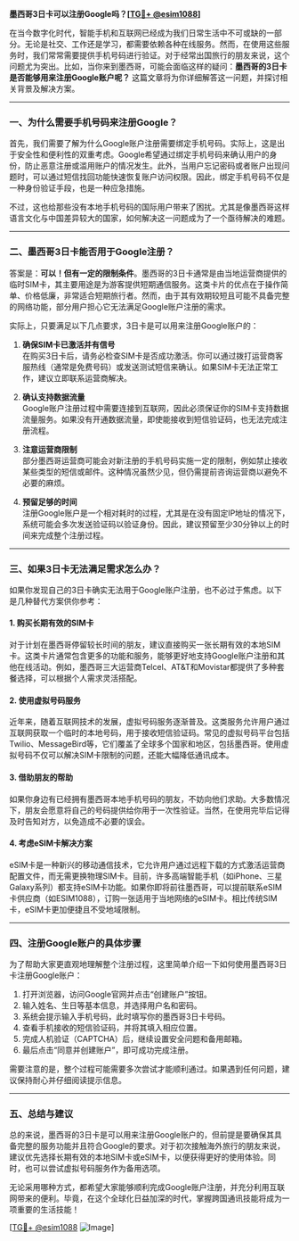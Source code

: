 **墨西哥3日卡可以注册Google吗？[[TG💪+ @esim1088](https://t.me/s/esim1088)]**

在当今数字化时代，智能手机和互联网已经成为我们日常生活中不可或缺的一部分。无论是社交、工作还是学习，都需要依赖各种在线服务。然而，在使用这些服务时，我们常常需要提供手机号码进行验证。对于经常出国旅行的朋友来说，这个问题尤为突出。比如，当你来到墨西哥，可能会面临这样的疑问：**墨西哥的3日卡是否能够用来注册Google账户呢？** 这篇文章将为你详细解答这一问题，并探讨相关背景及解决方案。

---

### 一、为什么需要手机号码来注册Google？

首先，我们需要了解为什么Google账户注册需要绑定手机号码。实际上，这是出于安全性和便利性的双重考虑。Google希望通过绑定手机号码来确认用户的身份，防止恶意注册或滥用账户的情况发生。此外，当用户忘记密码或者账户出现问题时，可以通过短信找回功能快速恢复账户访问权限。因此，绑定手机号码不仅是一种身份验证手段，也是一种应急措施。

不过，这也给那些没有本地手机号码的国际用户带来了困扰。尤其是像墨西哥这样语言文化与中国差异较大的国家，如何解决这一问题成为了一个亟待解决的难题。

---

### 二、墨西哥3日卡能否用于Google注册？

答案是：**可以！但有一定的限制条件**。墨西哥的3日卡通常是由当地运营商提供的临时SIM卡，其主要用途是为游客提供短期通信服务。这类卡片的优点在于操作简单、价格低廉，非常适合短期旅行者。然而，由于其有效期较短且可能不具备完整的网络功能，部分用户担心它无法满足Google账户注册的需求。

实际上，只要满足以下几点要求，3日卡是可以用来注册Google账户的：

1. **确保SIM卡已激活并有信号**  
   在购买3日卡后，请务必检查SIM卡是否成功激活。你可以通过拨打运营商客服热线（通常是免费号码）或发送测试短信来确认。如果SIM卡无法正常工作，建议立即联系运营商解决。

2. **确认支持数据流量**  
   Google账户注册过程中需要连接到互联网，因此必须保证你的SIM卡支持数据流量服务。如果没有开通数据流量，即使能接收到短信验证码，也无法完成注册流程。

3. **注意运营商限制**  
   部分墨西哥运营商可能会对新注册的手机号码实施一定的限制，例如禁止接收某些类型的短信或邮件。这种情况虽然少见，但仍需提前咨询运营商以避免不必要的麻烦。

4. **预留足够的时间**  
   注册Google账户是一个相对耗时的过程，尤其是在没有固定IP地址的情况下，系统可能会多次发送验证码以验证身份。因此，建议预留至少30分钟以上的时间来完成整个注册过程。

---

### 三、如果3日卡无法满足需求怎么办？

如果你发现自己的3日卡确实无法用于Google账户注册，也不必过于焦虑。以下是几种替代方案供你参考：

#### 1. 购买长期有效的SIM卡
对于计划在墨西哥停留较长时间的朋友，建议直接购买一张长期有效的本地SIM卡。这类卡片通常包含更多的功能和服务，能够更好地支持Google账户注册和其他在线活动。例如，墨西哥三大运营商Telcel、AT&T和Movistar都提供了多种套餐选择，可以根据个人需求灵活搭配。

#### 2. 使用虚拟号码服务
近年来，随着互联网技术的发展，虚拟号码服务逐渐普及。这类服务允许用户通过互联网获取一个临时的本地号码，用于接收短信验证码。常见的虚拟号码平台包括Twilio、MessageBird等，它们覆盖了全球多个国家和地区，包括墨西哥。使用虚拟号码不仅可以解决SIM卡限制的问题，还能大幅降低通讯成本。

#### 3. 借助朋友的帮助
如果你身边有已经拥有墨西哥本地手机号码的朋友，不妨向他们求助。大多数情况下，朋友会愿意将自己的号码提供给你用于一次性验证。当然，在使用完毕后记得及时告知对方，以免造成不必要的误会。

#### 4. 考虑eSIM卡解决方案
eSIM卡是一种新兴的移动通信技术，它允许用户通过远程下载的方式激活运营商配置文件，而无需更换物理SIM卡。目前，许多高端智能手机（如iPhone、三星Galaxy系列）都支持eSIM卡功能。如果你即将前往墨西哥，可以提前联系eSIM卡供应商（如ESIM1088），订购一张适用于当地网络的eSIM卡。相比传统SIM卡，eSIM卡更加便捷且不受地域限制。

---

### 四、注册Google账户的具体步骤

为了帮助大家更直观地理解整个注册过程，这里简单介绍一下如何使用墨西哥3日卡注册Google账户：

1. 打开浏览器，访问Google官网并点击“创建账户”按钮。
2. 输入姓名、生日等基本信息，并选择用户名和密码。
3. 系统会提示输入手机号码，此时填写你的墨西哥3日卡号码。
4. 查看手机接收的短信验证码，并将其填入相应位置。
5. 完成人机验证（CAPTCHA）后，继续设置安全问题和备用邮箱。
6. 最后点击“同意并创建账户”，即可成功完成注册。

需要注意的是，整个过程可能需要多次尝试才能顺利通过。如果遇到任何问题，建议保持耐心并仔细阅读提示信息。

---

### 五、总结与建议

总的来说，墨西哥的3日卡是可以用来注册Google账户的，但前提是要确保其具备完整的服务功能并且符合Google的要求。对于初次接触海外旅行的朋友来说，建议优先选择长期有效的本地SIM卡或eSIM卡，以便获得更好的使用体验。同时，也可以尝试虚拟号码服务作为备用选项。

无论采用哪种方式，都希望大家能够顺利完成Google账户注册，并充分利用互联网带来的便利。毕竟，在这个全球化日益加深的时代，掌握跨国通讯技能将成为一项重要的生活技能！

[[TG💪+ @esim1088](https://t.me/s/esim1088) ![Image](https://i.postimg.cc/4NQfJmqS/Snipaste-2025-05-13-00-14-12.png)]